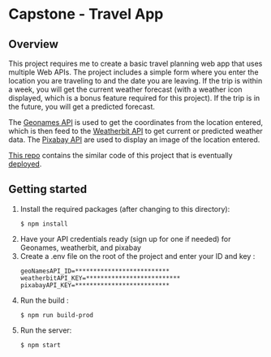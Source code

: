 # Capstone - Travel App

## Overview

This project requires me to create a basic travel planning web app that uses multiple Web APIs. The project includes a simple form where you enter the location you are traveling to and the date you are leaving. If the trip is within a week, you will get the current weather forecast (with a weather icon displayed, which is a bonus feature required for this project). If the trip is in the future, you will get a predicted forecast. 

The [Geonames API](http://www.geonames.org/export/web-services.html) is used to get the coordinates from the location entered, which is then feed to the [Weatherbit API](https://www.weatherbit.io/api) to get current or predicted weather data. The [Pixabay API](https://pixabay.com/api/docs/) are used to display an image of the location entered.

[This repo](https://github.com/yuqiliao/udacity-nanodegree-front-end-web-dev-capstone-project) contains the similar code of this project that is eventually [deployed](http://udacity-nanodegree.herokuapp.com/).

## Getting started
1. Install the required packages (after changing to this directory): 
    ```
    $ npm install
    ```
2. Have your API credentials ready (sign up for one if needed) for Geonames, weatherbit, and pixabay
3. Create a .env file on the root of the project and enter your ID and key :
    ```
    geoNamesAPI_ID=**************************
    weatherbitAPI_KEY=**************************
    pixabayAPI_KEY=**************************
    ```
4. Run the build : 
    ```
    $ npm run build-prod
    ```
5. Run the server:
    ```
    $ npm start
    ```